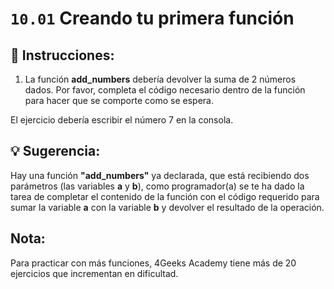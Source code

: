 # `10.01` Creando tu primera función


## 📝 Instrucciones:

1. La función **add_numbers** debería devolver la suma de 2 números dados. Por favor,
completa el código necesario dentro de la función para hacer que se comporte como se espera.

El ejercicio debería escribir el número 7 en la consola.

## 💡 Sugerencia:

Hay una función **"add_numbers"** ya declarada, que está recibiendo dos parámetros
(las variables **a** y **b**),  como programador(a) se te ha dado la tarea de completar
el contenido de la función con el código requerido para sumar la variable **a** con 
la variable **b** y devolver el resultado de la operación.

## Nota:

Para practicar con más funciones, 4Geeks Academy tiene más de 20 ejercicios que incrementan en dificultad.


